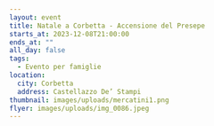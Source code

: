 ```yaml
---
layout: event
title: Natale a Corbetta - Accensione del Presepe
starts_at: 2023-12-08T21:00:00
ends_at: ""
all_day: false
tags:
  - Evento per famiglie
location:
  city: Corbetta
  address: Castellazzo De’ Stampi
thumbnail: images/uploads/mercatini1.png
flyer: images/uploads/img_0086.jpeg
---
```

